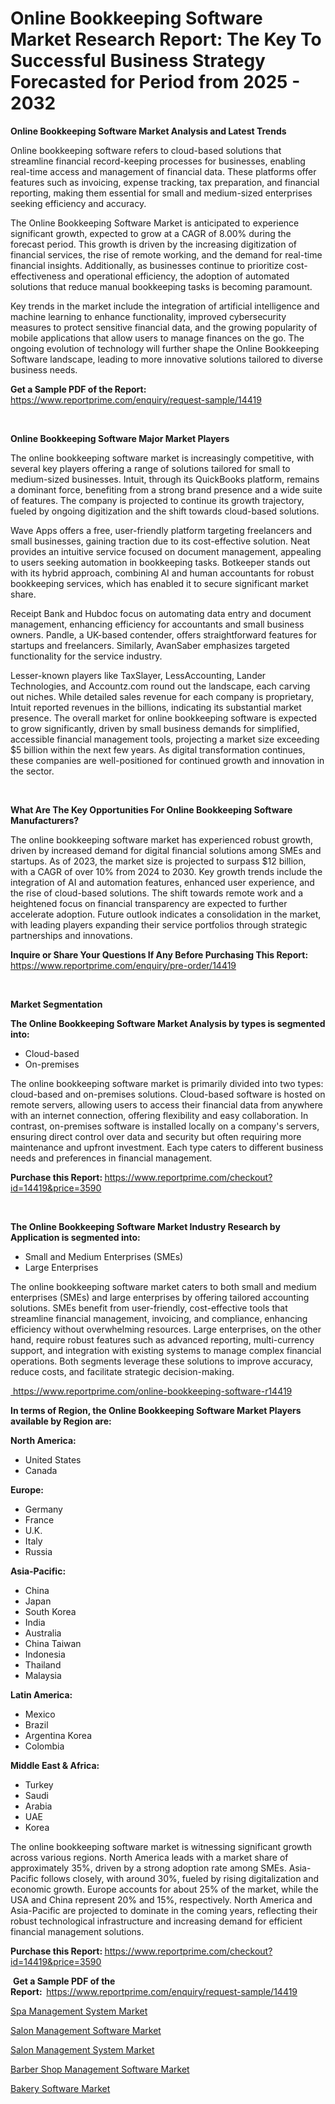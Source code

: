 <p><h1>Online Bookkeeping Software Market Research Report: The Key To Successful Business Strategy Forecasted for Period from 2025 - 2032</h1></p><p><strong>Online Bookkeeping Software Market Analysis and Latest Trends</strong></p>
<p><p>Online bookkeeping software refers to cloud-based solutions that streamline financial record-keeping processes for businesses, enabling real-time access and management of financial data. These platforms offer features such as invoicing, expense tracking, tax preparation, and financial reporting, making them essential for small and medium-sized enterprises seeking efficiency and accuracy.</p><p>The Online Bookkeeping Software Market is anticipated to experience significant growth, expected to grow at a CAGR of 8.00% during the forecast period. This growth is driven by the increasing digitization of financial services, the rise of remote working, and the demand for real-time financial insights. Additionally, as businesses continue to prioritize cost-effectiveness and operational efficiency, the adoption of automated solutions that reduce manual bookkeeping tasks is becoming paramount.</p><p>Key trends in the market include the integration of artificial intelligence and machine learning to enhance functionality, improved cybersecurity measures to protect sensitive financial data, and the growing popularity of mobile applications that allow users to manage finances on the go. The ongoing evolution of technology will further shape the Online Bookkeeping Software landscape, leading to more innovative solutions tailored to diverse business needs.</p></p>
<p><strong>Get a Sample PDF of the Report:&nbsp;</strong> <a href="https://www.reportprime.com/enquiry/request-sample/14419?utm_campaign=1899&utm_medium=2&utm_source=Github&utm_content=ia&utm_term=20032025&utm_id=online-bookkeeping-software">https://www.reportprime.com/enquiry/request-sample/14419</a></p>
<p>&nbsp;</p>
<p><strong>Online Bookkeeping Software Major Market Players</strong></p>
<p><p>The online bookkeeping software market is increasingly competitive, with several key players offering a range of solutions tailored for small to medium-sized businesses. Intuit, through its QuickBooks platform, remains a dominant force, benefiting from a strong brand presence and a wide suite of features. The company is projected to continue its growth trajectory, fueled by ongoing digitization and the shift towards cloud-based solutions. </p><p>Wave Apps offers a free, user-friendly platform targeting freelancers and small businesses, gaining traction due to its cost-effective solution. Neat provides an intuitive service focused on document management, appealing to users seeking automation in bookkeeping tasks. Botkeeper stands out with its hybrid approach, combining AI and human accountants for robust bookkeeping services, which has enabled it to secure significant market share.</p><p>Receipt Bank and Hubdoc focus on automating data entry and document management, enhancing efficiency for accountants and small business owners. Pandle, a UK-based contender, offers straightforward features for startups and freelancers. Similarly, AvanSaber emphasizes targeted functionality for the service industry. </p><p>Lesser-known players like TaxSlayer, LessAccounting, Lander Technologies, and Accountz.com round out the landscape, each carving out niches. While detailed sales revenue for each company is proprietary, Intuit reported revenues in the billions, indicating its substantial market presence. The overall market for online bookkeeping software is expected to grow significantly, driven by small business demands for simplified, accessible financial management tools, projecting a market size exceeding $5 billion within the next few years. As digital transformation continues, these companies are well-positioned for continued growth and innovation in the sector.</p></p>
<p>&nbsp;</p>
<p><strong>What Are The Key Opportunities For Online Bookkeeping Software Manufacturers?</strong></p>
<p><p>The online bookkeeping software market has experienced robust growth, driven by increased demand for digital financial solutions among SMEs and startups. As of 2023, the market size is projected to surpass $12 billion, with a CAGR of over 10% from 2024 to 2030. Key growth trends include the integration of AI and automation features, enhanced user experience, and the rise of cloud-based solutions. The shift towards remote work and a heightened focus on financial transparency are expected to further accelerate adoption. Future outlook indicates a consolidation in the market, with leading players expanding their service portfolios through strategic partnerships and innovations.</p></p>
<p><strong>Inquire or Share Your Questions If Any Before Purchasing This Report:</strong> <a href="https://www.reportprime.com/enquiry/pre-order/14419?utm_campaign=1899&utm_medium=2&utm_source=Github&utm_content=ia&utm_term=20032025&utm_id=online-bookkeeping-software">https://www.reportprime.com/enquiry/pre-order/14419</a></p>
<p>&nbsp;</p>
<p><strong>Market Segmentation</strong></p>
<p><strong>The Online Bookkeeping Software Market Analysis by types is segmented into:</strong></p>
<p><ul><li>Cloud-based</li><li>On-premises</li></ul></p>
<p><p>The online bookkeeping software market is primarily divided into two types: cloud-based and on-premises solutions. Cloud-based software is hosted on remote servers, allowing users to access their financial data from anywhere with an internet connection, offering flexibility and easy collaboration. In contrast, on-premises software is installed locally on a company's servers, ensuring direct control over data and security but often requiring more maintenance and upfront investment. Each type caters to different business needs and preferences in financial management.</p></p>
<p><strong>Purchase this Report:&nbsp;</strong><a href="https://www.reportprime.com/checkout?id=14419&price=3590&utm_campaign=1899&utm_medium=2&utm_source=Github&utm_content=ia&utm_term=20032025&utm_id=online-bookkeeping-software">https://www.reportprime.com/checkout?id=14419&price=3590</a></p>
<p>&nbsp;</p>
<p><strong>The Online Bookkeeping Software Market Industry Research by Application is segmented into:</strong></p>
<p><ul><li>Small and Medium Enterprises (SMEs)</li><li>Large Enterprises</li></ul></p>
<p><p>The online bookkeeping software market caters to both small and medium enterprises (SMEs) and large enterprises by offering tailored accounting solutions. SMEs benefit from user-friendly, cost-effective tools that streamline financial management, invoicing, and compliance, enhancing efficiency without overwhelming resources. Large enterprises, on the other hand, require robust features such as advanced reporting, multi-currency support, and integration with existing systems to manage complex financial operations. Both segments leverage these solutions to improve accuracy, reduce costs, and facilitate strategic decision-making.</p></p>
<p><a href="https://www.reportprime.com/online-bookkeeping-software-r14419?utm_campaign=1899&utm_medium=2&utm_source=Github&utm_content=ia&utm_term=20032025&utm_id=online-bookkeeping-software">&nbsp;https://www.reportprime.com/online-bookkeeping-software-r14419</a></p>
<p><strong>In terms of Region, the Online Bookkeeping Software Market Players available by Region are:</strong></p>
<p>
    <p> <strong> North America: </strong>
        <ul>
            <li>United States</li>
            <li>Canada</li>
        </ul>
        </p> 
    <p> <strong> Europe: </strong>
        <ul>
            <li>Germany</li>
            <li>France</li>
            <li>U.K.</li>
            <li>Italy</li>
            <li>Russia</li>
        </ul>
        </p> 
    <p> <strong> Asia-Pacific: </strong>
        <ul>
            <li>China</li>
            <li>Japan</li>
            <li>South Korea</li>
            <li>India</li>
            <li>Australia</li>
            <li>China Taiwan</li>
            <li>Indonesia</li>
            <li>Thailand</li>
            <li>Malaysia</li>
        </ul>
        </p> 
    <p> <strong> Latin America: </strong>
        <ul>
            <li>Mexico</li>
            <li>Brazil</li>
            <li>Argentina Korea</li>
            <li>Colombia</li>
        </ul>
        </p> 
    <p> <strong> Middle East & Africa: </strong>
        <ul>
            <li>Turkey</li>
            <li>Saudi</li>
            <li>Arabia</li>
            <li>UAE</li>
            <li>Korea</li>
        </ul>
    </p>
    </p>
<p><p>The online bookkeeping software market is witnessing significant growth across various regions. North America leads with a market share of approximately 35%, driven by a strong adoption rate among SMEs. Asia-Pacific follows closely, with around 30%, fueled by rising digitalization and economic growth. Europe accounts for about 25% of the market, while the USA and China represent 20% and 15%, respectively. North America and Asia-Pacific are projected to dominate in the coming years, reflecting their robust technological infrastructure and increasing demand for efficient financial management solutions.</p></p>
<p><strong>Purchase this Report: </strong><a href="https://www.reportprime.com/checkout?id=14419&price=3590&utm_campaign=1899&utm_medium=2&utm_source=Github&utm_content=ia&utm_term=20032025&utm_id=online-bookkeeping-software">https://www.reportprime.com/checkout?id=14419&price=3590</a></p>
<p>&nbsp;<strong>Get a Sample PDF of the Report:&nbsp;&nbsp;</strong><a href="https://www.reportprime.com/enquiry/request-sample/14419?utm_campaign=1899&utm_medium=2&utm_source=Github&utm_content=ia&utm_term=20032025&utm_id=online-bookkeeping-software">https://www.reportprime.com/enquiry/request-sample/14419</a></p>
<p><strong></strong></p>
<p><p><a href="https://github.com/rogetspate12/Market-Research-Report-List-1/blob/main/spa-management-system-market.md?utm_campaign=1899&utm_medium=2&utm_source=Github&utm_content=ia&utm_term=20032025&utm_id=online-bookkeeping-software">Spa Management System Market</a></p><p><a href="https://github.com/iontahoehlct/Market-Research-Report-List-1/blob/main/salon-management-software-market.md?utm_campaign=1899&utm_medium=2&utm_source=Github&utm_content=ia&utm_term=20032025&utm_id=online-bookkeeping-software">Salon Management Software Market</a></p><p><a href="https://github.com/sahoolipko6f/Market-Research-Report-List-1/blob/main/salon-management-system-market.md?utm_campaign=1899&utm_medium=2&utm_source=Github&utm_content=ia&utm_term=20032025&utm_id=online-bookkeeping-software">Salon Management System Market</a></p><p><a href="https://github.com/nxauwedaroui2/Market-Research-Report-List-1/blob/main/barber-shop-management-software-market.md?utm_campaign=1899&utm_medium=2&utm_source=Github&utm_content=ia&utm_term=20032025&utm_id=online-bookkeeping-software">Barber Shop Management Software Market</a></p><p><a href="https://github.com/drissahrouk/Market-Research-Report-List-1/blob/main/bakery-software-market.md?utm_campaign=1899&utm_medium=2&utm_source=Github&utm_content=ia&utm_term=20032025&utm_id=online-bookkeeping-software">Bakery Software Market</a></p></p>